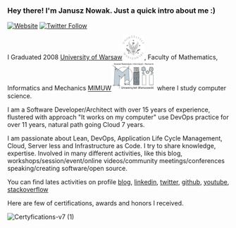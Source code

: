 ### Hey there! I'm Janusz Nowak. Just a quick intro about me :)

[![Website](https://img.shields.io/website?label=blog.janono.pl&style=for-the-badge&url=https%3A%2F%2Fblog.janono.pl)](https://blog.janono.pl)
[![Twitter Follow](https://img.shields.io/twitter/follow/jnowwwak?color=1DA1F2&logo=twitter&style=for-the-badge)](https://twitter.com/intent/follow?original_referer=https%3A%2F%2Fgithub.com%2Fjanusznowak&screen_name=jnowwwak)

I Graduated 2008 [University of Warsaw](https://uw.edu.pl/)![uw](/wp-content/uploads/2020/03/orzelek-uw-50.webp), Faculty of Mathematics, Informatics and Mechanics [MIMUW](https://www.mimuw.edu.pl/)<img src='/wp-content/uploads/2020/03/logo_mimuw.webp' width='100'/> where I study computer science.

I am a Software Developer/Architect with over 15 years of experience, flustered with approach "It works on my computer"
use DevOps practice for over 11 years, natural path going Cloud 7 years.

I am passionate about Lean, DevOps, Application Life Cycle Management, Cloud, Server less and Infrastructure as Code. I try to share knowledge, expertise. Involved in many different activities, like this blog, workshops/session/event/online videos/community meetings/conferences speaking/creating software/open source.

You can find lates activities on profile [blog](https://blog.janono.pl/), [linkedin](https://www.linkedin.com/in/janono/),
[twitter](https://twitter.com/jnowwwak), [github](https://github.com/janusznowak), [youtube](https://www.youtube.com/c/JanuszNowakjanono), [stackoverflow](https://stackoverflow.com/users/1878728/janusz-nowak)

Here are few of certifications, awards and honors I received.

<div>

![Certyfications-v7 (1)](https://github.com/JanuszNowak/janusznowak/assets/5168275/1bc61d25-7a12-4473-ae2e-5fe210e7c4ff)
